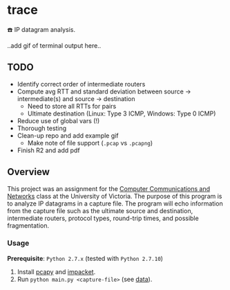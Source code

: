 # trace
:telephone: IP datagram analysis.

..add gif of terminal output here..

## TODO
+ Identify correct order of intermediate routers
+ Compute avg RTT and standard deviation between source -> intermediate(s) and source -> destination
  + Need to store all RTTs for pairs
  + Ultimate destination (Linux: Type 3 ICMP, Windows: Type 0 ICMP)
+ Reduce use of global vars (!)
+ Thorough testing
+ Clean-up repo and add example gif
  + Make note of file support (`.pcap` vs `.pcapng`)
+ Finish R2 and add pdf

## Overview
This project was an assignment for the [Computer Communications and Networks](https://github.com/williamgrosset/trace/blob/master/csc361_p3.pdf) class at the University of Victoria. The purpose of this program is to analyze IP datagrams in a capture file. The program will echo information from the capture file such as the ultimate source and destination, intermediate routers, protocol types, round-trip times, and possible fragmentation.

### Usage 
**Prerequisite**: `Python 2.7.x` (tested with `Python 2.7.10`)
1. Install [pcapy](https://github.com/CoreSecurity/pcapy) and [impacket](https://github.com/CoreSecurity/impacket).
2. Run `python main.py <capture-file>` (see [data](https://github.com/williamgrosset/trace/tree/master/data)).
